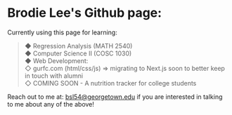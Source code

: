<h1> Brodie Lee's Github page: </h1>

Currently using this page for learning:<br>
>  ◆  Regression Analysis (MATH 2540) <br>
>  ◆  Computer Science II (COSC 1030) <br>
>  ◆  Web Development: <br>
>     ◇ gurfc.com (html/css/js) => migrating to Next.js soon to better keep in touch with alumni <br>
>     ◇ COMING SOON - A nutrition tracker for college students

Reach out to me at: bsl54@georgetown.edu if you are interested in talking to me about any of the above!
    
<!---
BrodieL3/BrodieL3 is a ✨ special ✨ repository because its `README.md` (this file) appears on your GitHub profile.
You can click the Preview link to take a look at your changes.
--->
